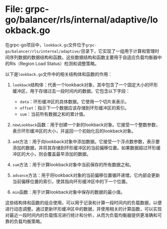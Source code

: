 # File: grpc-go/balancer/rls/internal/adaptive/lookback.go

在grpc-go项目中，`lookback.go`文件位于`grpc-go/balancer/rls/internal/adaptive/`目录下，它实现了一组用于计算和管理时间序列数据的数据结构和函数。这些数据结构和函数主要用于自适应负载均衡器中的Rls（Region Load Status）检测和调整策略。

以下是`lookback.go`文件中的相关结构体和函数的作用：

1. `lookback`结构体：代表一个lookback对象，其中包含了一个固定大小的环形缓冲区，用于存储过去一段时间内的数据。它包含以下字段：
   - `data`：环形缓冲区的具体数据。它使用一个切片来表示。
   - `offset`：指示下一个数据应该存储到环形缓冲区的索引。
   - `sum`：当前所有数据之和的累计值。

2. `newLookback`函数：用于创建一个新的lookback对象。它接受一个整数参数，表示环形缓冲区的大小，并返回一个初始化后的lookback对象。

3. `add`方法：用于向lookback对象中添加数据。它接受一个浮点数参数，表示要添加的数据，并将其存储到环形缓冲区的当前偏移位置。如果数据超过环形缓冲区的大小，则会覆盖最早添加的数据。

4. `sum`方法：用于计算lookback对象中当前保存的所有数据之和。

5. `advance`方法：用于将lookback对象的当前偏移位置循环递增。它内部会更新当前偏移位置的索引，使其指向环形缓冲区中的下一个位置。

6. `min`函数：用于计算lookback对象中保存的数据的最小值。

这些结构体和函数的组合使用，可以用于记录和计算一段时间内的负载数据，以便进行动态调整。通过更新环形缓冲区中的数据，并使用相关的计算函数，可以实现对最近一段时间内的负载情况进行统计和分析，从而为负载均衡器提供更准确和可靠的负载均衡策略。

